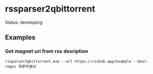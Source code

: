 # rssparser2qbittorrent

Status: developing

## Examples

### Get magnet uri from rss desription

```
rssparser2qbittorrent.exe --url https://rsshub.app/example --best-regex 寻梦环游记
```

